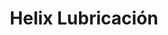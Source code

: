 ---
title: "Helix Lubricación"
url: /ciudad-autonoma-de-buenos-aires/helix-lubricacion/
shop: Autowerkstatt
---